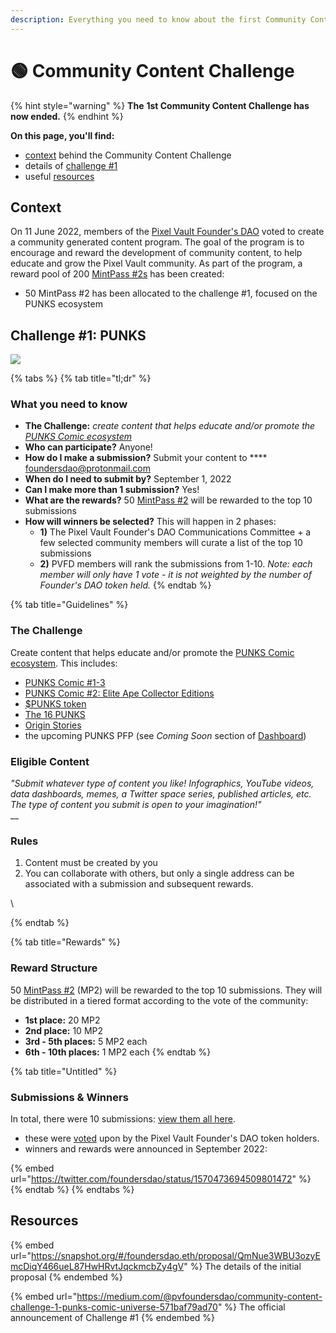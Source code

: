 ```yaml
---
description: Everything you need to know about the first Community Content Challenge
---
```


# 🟢 Community Content Challenge

{% hint style="warning" %}
**The** **1st Community Content Challenge has now ended.**
{% endhint %}

**On this page, you'll find:**

* [context](content-challenge.md#context) behind the Community Content Challenge
* details of [challenge #1](content-challenge.md#submission-guidelines)
* useful [resources](content-challenge.md#resources)

## Context

On 11 June 2022, members of the [Pixel Vault Founder's DAO](../../learn/ecosystem/pvfd.md) voted to create a community generated content program. The goal of the program is to encourage and reward the development of community content, to help educate and grow the Pixel Vault community. As part of the program, a reward pool of 200 [MintPass #2s](../../learn/ecosystem/MHU/mintpass/2.md) has been created:

* 50 MintPass #2 has been allocated to the challenge #1, focused on the PUNKS ecosystem

## Challenge #1: PUNKS

![](<../../.gitbook/assets/banner\_PUNKS ecosystem>)

{% tabs %}
{% tab title="tl;dr" %}
### What you need to know

* **The Challenge:**  _create content that helps educate and/or promote the_ [_PUNKS Comic ecosystem_](../../learn/ecosystem/punks/)
* **Who can participate?** Anyone!
* **How do I make a submission?** Submit your content to **** foundersdao@protonmail.com
* **When do I need to submit by?** September 1, 2022
* **Can I make more than 1 submission?** Yes!
* **What are the rewards?** 50 [MintPass #2](../../learn/ecosystem/MHU/mintpass/2.md) will be rewarded to the top 10 submissions
* **How will winners be selected?** This will happen in 2 phases:
  * **1)** The Pixel Vault Founder's DAO Communications Committee + a few selected community members will curate a list of the top 10 submissions
  * **2)** PVFD members will rank the submissions from 1-10. _Note: each member will only have 1 vote - it is not weighted by the number of Founder's DAO token held._
{% endtab %}

{% tab title="Guidelines" %}
### **The Challenge**

Create content that helps educate and/or promote the [PUNKS Comic ecosystem](../../learn/ecosystem/punks/). This includes:

* [PUNKS Comic #1-3](../../learn/ecosystem/punks/punks-comic/)
* [PUNKS Comic #2: Elite Ape Collector Editions](../../learn/gamification/punks/comic2.md)
* [$PUNKS token](../../learn/ecosystem/punks/PUNKS.md)
* [The 16 PUNKS](../../learn/ecosystem/punks/punks-comic/16-punks.md)
* [Origin Stories](../../learn/ecosystem/punks/origin-stories.md)
* the upcoming PUNKS PFP (see _Coming Soon_ section of [Dashboard](../dashboard.md))



### **Eligible Content**

_"Submit whatever type of content you like! Infographics, YouTube videos, data dashboards, memes, a Twitter space series, published articles, etc. The type of content you submit is open to your imagination!"_\
__

### **Rules**

1. Content must be created by you
2. You can collaborate with others, but only a single address can be associated with a submission and subsequent rewards.

\

{% endtab %}

{% tab title="Rewards" %}
### Reward Structure

50 [MintPass #2](../../learn/ecosystem/MHU/mintpass/2.md) (MP2) will be rewarded to the top 10 submissions. They will be distributed in a tiered format according to the vote of the community:

* **1st place:** 20 MP2
* **2nd place:** 10 MP2
* **3rd - 5th places:** 5 MP2 each
* **6th - 10th places:** 1 MP2 each
{% endtab %}

{% tab title="Untitled" %}
### Submissions & Winners

In total, there were 10 submissions: [view them all here](https://twitter.com/foundersdao/status/1568375138667884544).

* these were [voted](https://snapshot.org/#/foundersdao.eth/proposal/bafkreigmxo5lov5db5xdjcccjtvpo77hpctvvpuev6uszuj5dkzsilflz4) upon by the Pixel Vault Founder's DAO token holders.
* winners and rewards were announced in September 2022:

{% embed url="https://twitter.com/foundersdao/status/1570473694509801472" %}
{% endtab %}
{% endtabs %}



## Resources

{% embed url="https://snapshot.org/#/foundersdao.eth/proposal/QmNue3WBU3ozyEmcDiqY466ueL87HwHRvtJqckmcbZy4gV" %}
The details of the initial proposal
{% endembed %}

{% embed url="https://medium.com/@pvfoundersdao/community-content-challenge-1-punks-comic-universe-571baf79ad70" %}
The official announcement of Challenge #1
{% endembed %}
